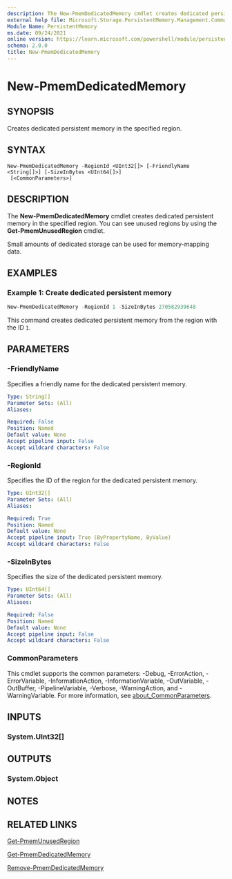 ```yaml
---
description: The New-PmemDedicatedMemory cmdlet creates dedicated persistent memory in the specified region.
external help file: Microsoft.Storage.PersistentMemory.Management.Commands.dll-Help.xml
Module Name: PersistentMemory
ms.date: 09/24/2021
online version: https://learn.microsoft.com/powershell/module/persistentmemory/new-pmemdedicatedmemory?view=windowsserver2025-ps&wt.mc_id=ps-gethelp
schema: 2.0.0
title: New-PmemDedicatedMemory
---
```


# New-PmemDedicatedMemory

## SYNOPSIS
Creates dedicated persistent memory in the specified region.

## SYNTAX

```
New-PmemDedicatedMemory -RegionId <UInt32[]> [-FriendlyName <String[]>] [-SizeInBytes <UInt64[]>]
 [<CommonParameters>]
```

## DESCRIPTION
The **New-PmemDedicatedMemory** cmdlet creates dedicated persistent memory in the specified region. You can see unused regions by using the **Get-PmemUnusedRegion** cmdlet.

Small amounts of dedicated storage can be used for memory-mapping data.

## EXAMPLES

### Example 1: Create dedicated persistent memory
```powershell
New-PmemDedicatedMemory -RegionId 1 -SizeInBytes 270582939648
```

This command creates dedicated persistent memory from the region with the ID `1`.

## PARAMETERS

### -FriendlyName
Specifies a friendly name for the dedicated persistent memory.

```yaml
Type: String[]
Parameter Sets: (All)
Aliases:

Required: False
Position: Named
Default value: None
Accept pipeline input: False
Accept wildcard characters: False
```

### -RegionId
Specifies the ID of the region for the dedicated persistent memory.

```yaml
Type: UInt32[]
Parameter Sets: (All)
Aliases:

Required: True
Position: Named
Default value: None
Accept pipeline input: True (ByPropertyName, ByValue)
Accept wildcard characters: False
```

### -SizeInBytes
Specifies the size of the dedicated persistent memory.

```yaml
Type: UInt64[]
Parameter Sets: (All)
Aliases:

Required: False
Position: Named
Default value: None
Accept pipeline input: False
Accept wildcard characters: False
```

### CommonParameters
This cmdlet supports the common parameters: -Debug, -ErrorAction, -ErrorVariable, -InformationAction, -InformationVariable, -OutVariable, -OutBuffer, -PipelineVariable, -Verbose, -WarningAction, and -WarningVariable. For more information, see [about_CommonParameters](https://go.microsoft.com/fwlink/?LinkID=113216).

## INPUTS

### System.UInt32[]

## OUTPUTS

### System.Object
## NOTES

## RELATED LINKS

[Get-PmemUnusedRegion](Get-PmemUnusedRegion.md)

[Get-PmemDedicatedMemory](Get-PmemDedicatedMemory.md)

[Remove-PmemDedicatedMemory](Remove-PmemDedicatedMemory.md)
